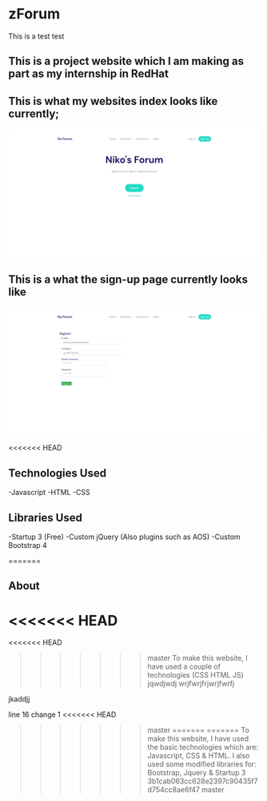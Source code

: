 # zForum
This is a test test

## This is a project website which I am making as part as my internship in RedHat
## This is what my websites index looks like currently;
![sc](img/sc.png)

## This is a what the sign-up page currently looks like 
![sc2](img/sc1.png)

<<<<<<< HEAD
## Technologies Used
-Javascript
-HTML
-CSS

## Libraries Used
-Startup 3 (Free)
-Custom jQuery (Also plugins such as AOS)
-Custom Bootstrap 4

=======
## About
<<<<<<< HEAD
=======
<<<<<<< HEAD
>>>>>>> master
To make this website, I have used a couple of technologies (CSS HTML JS) jqwdjwdj wrjfwrjfrjwrjfwrfj

jkaddjj

line 16 change 1
<<<<<<< HEAD
>>>>>>> master
=======
=======
To make this website, I have used the basic technologies which are: Javascript, CSS & HTML.
I also used some modified libraries for: Bootstrap, Jquery & Startup 3
>>>>>>> 3b1cab063cc628e2397c90435f7d754cc8ae6f47
>>>>>>> master
